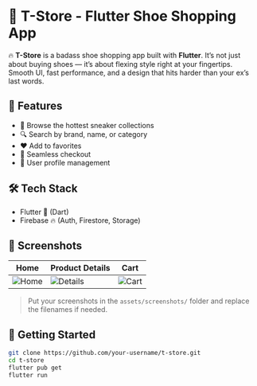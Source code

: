 # 🧨 T-Store - Flutter Shoe Shopping App

🔥 **T-Store** is a badass shoe shopping app built with **Flutter**. It’s not just about buying shoes — it’s about flexing style right at your fingertips.  
Smooth UI, fast performance, and a design that hits harder than your ex’s last words.

## 🚀 Features

- 🛒 Browse the hottest sneaker collections
- 🔍 Search by brand, name, or category
- ❤️ Add to favorites
- 💸 Seamless checkout
- 👤 User profile management

## 🛠️ Tech Stack

- Flutter 💙 (Dart)
- Firebase 🔥 (Auth, Firestore, Storage)

## 📸 Screenshots

| Home | Product Details | Cart |
|------|------------------|------|
| ![Home](assets/screenshots/home.png) | ![Details](assets/screenshots/details.png) | ![Cart](assets/screenshots/cart.png) |

> Put your screenshots in the `assets/screenshots/` folder and replace the filenames if needed.

## 🚀 Getting Started

```bash
git clone https://github.com/your-username/t-store.git
cd t-store
flutter pub get
flutter run
